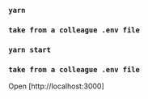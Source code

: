 ### `yarn`

### `take from a colleague .env file`

### `yarn start`

### `take from a colleague .env file`

Open [http://localhost:3000]
